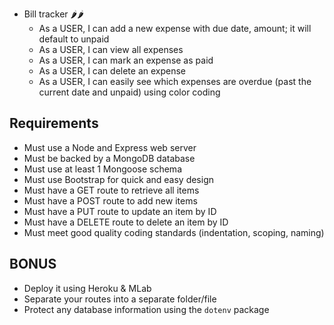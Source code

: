 

- Bill tracker 🌶️🌶️
    - As a USER, I can add a new expense with due date, amount; it will default to unpaid
    - As a USER, I can view all expenses
    - As a USER, I can mark an expense as paid
    - As a USER, I can delete an expense
    - As a USER, I can easily see which expenses are overdue (past the current date and unpaid) using color coding


## Requirements

- Must use a Node and Express web server
- Must be backed by a MongoDB database
- Must use at least 1 Mongoose schema
- Must use Bootstrap for quick and easy design
- Must have a GET route to retrieve all items
- Must have a POST route to add new items
- Must have a PUT route to update an item by ID
- Must have a DELETE route to delete an item by ID
- Must meet good quality coding standards (indentation, scoping, naming)

## BONUS

- Deploy it using Heroku & MLab
- Separate your routes into a separate folder/file
- Protect any database information using the `dotenv` package
